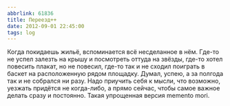 ```yaml
---
abbrlink: 61836
title: Переезд++
date: 2012-09-01 22:45:00
tags: log
---
```

Когда покидаешь жильё, вспоминается всё несделанное в нём. Где-то не успел залезть на крышу и посмотреть оттуда на звёзды, где-то хотел повесить плакат, но не повесил, где-то так и не сходил поиграть в баскет на расположенную рядом площадку. Думал, успею, а за полгода так и не собрался ни разу. Надо приучить себя к мысли, что возможно, уезжать придётся не когда-либо, а прямо сейчас, чтобы самое важное делать сразу и постоянно. Такая упрощенная версия memento mori.